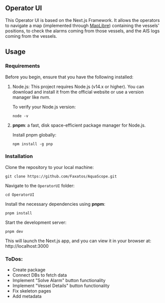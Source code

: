 ## Operator UI

This Operator UI is based on the Next.js Framework. It allows the operators to navigate a map (implemented through [MapLibre](https://maplibre.org/)) containing the vessels' positions, to check the alarms coming from those vessels, and the AIS logs coming from the vessels.

## Usage

### Requirements

Before you begin, ensure that you have the following installed:

  1. Node.js: This project requires Node.js (v14.x or higher). You can download and install it from the official website or use a version manager like nvm.
  
	  To verify your Node.js version:
	  ```
	  node -v
	  ```

2. **pnpm**: a fast, disk space-efficient package manager for Node.js.

	Install pnpm globally:
	```
	npm install -g pnp
	```

### Installation

Clone the repository to your local machine:

```
git clone https://github.com/Faxatos/AquaScope.git
```

Navigate to the `OperatorUI` folder:

```
cd OperatorUI
```

Install the necessary dependencies using **pnpm**:

```
pnpm install
```

Start the development server:

```
pnpm dev
```

This will launch the Next.js app, and you can view it in your browser at: http://localhost:3000

### ToDos:

- Create package
- Connect DBs to fetch data
- Implement "Solve Alarm" button functionality
- Implement "Vessel Details" button functionality
- Fix skeleton pages
- Add metadata

  